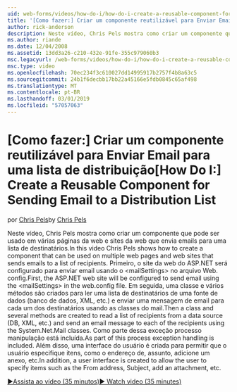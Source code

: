 ```yaml
---
uid: web-forms/videos/how-do-i/how-do-i-create-a-reusable-component-for-sending-email-to-a-distribution-list
title: '[Como fazer:] Criar um componente reutilizável para Enviar Email para uma lista de distribuição | Microsoft Docs'
author: rick-anderson
description: Neste vídeo, Chris Pels mostra como criar um componente que pode ser usado em várias páginas da web e sites da web que envia emails para uma lista de destinatários. Primeira PAS...
ms.author: riande
ms.date: 12/04/2008
ms.assetid: 13dd3a26-c210-432e-91fe-355c979060b3
msc.legacyurl: /web-forms/videos/how-do-i/how-do-i-create-a-reusable-component-for-sending-email-to-a-distribution-list
msc.type: video
ms.openlocfilehash: 70ec234f3c610027dd14995917b2757f4b8a63c5
ms.sourcegitcommit: 24b1f6decbb17bb22a45166e5fdb0845c65af498
ms.translationtype: MT
ms.contentlocale: pt-BR
ms.lasthandoff: 03/01/2019
ms.locfileid: "57057063"
---
```

<a name="how-do-i-create-a-reusable-component-for-sending-email-to-a-distribution-list"></a><span data-ttu-id="03e36-104">[Como fazer:] Criar um componente reutilizável para Enviar Email para uma lista de distribuição</span><span class="sxs-lookup"><span data-stu-id="03e36-104">[How Do I:] Create a Reusable Component for Sending Email to a Distribution List</span></span>
====================
<span data-ttu-id="03e36-105">por [Chris Pels](https://twitter.com/chrispels)</span><span class="sxs-lookup"><span data-stu-id="03e36-105">by [Chris Pels](https://twitter.com/chrispels)</span></span>

<span data-ttu-id="03e36-106">Neste vídeo, Chris Pels mostra como criar um componente que pode ser usado em várias páginas da web e sites da web que envia emails para uma lista de destinatários.</span><span class="sxs-lookup"><span data-stu-id="03e36-106">In this video Chris Pels shows how to create a component that can be used on multiple web pages and web sites that sends emails to a list of recipients.</span></span> <span data-ttu-id="03e36-107">Primeiro, o site da web do ASP.NET será configurado para enviar email usando o &lt;mailSettings&gt; no arquivo Web. config.</span><span class="sxs-lookup"><span data-stu-id="03e36-107">First, the ASP.NET web site will be configured to send email using the &lt;mailSettings&gt; in the web.config file.</span></span> <span data-ttu-id="03e36-108">Em seguida, uma classe e vários métodos são criados para ler uma lista de destinatários de uma fonte de dados (banco de dados, XML, etc.) e enviar uma mensagem de email para cada um dos destinatários usando as classes do mail.</span><span class="sxs-lookup"><span data-stu-id="03e36-108">Then a class and several methods are created to read a list of recipients from a data source (DB, XML, etc.) and send an email message to each of the recipients using the System.Net.Mail classes.</span></span> <span data-ttu-id="03e36-109">Como parte dessa exceção processo manipulação está incluída.</span><span class="sxs-lookup"><span data-stu-id="03e36-109">As part of this process exception handling is included.</span></span> <span data-ttu-id="03e36-110">Além disso, uma interface do usuário é criada para permitir que o usuário especifique itens, como o endereço de, assunto, adicione um anexo, etc.</span><span class="sxs-lookup"><span data-stu-id="03e36-110">In addition, a user interface is created to allow the user to specify items such as the From address, Subject, add an attachment, etc.</span></span>

[<span data-ttu-id="03e36-111">&#9654;Assista ao vídeo (35 minutos)</span><span class="sxs-lookup"><span data-stu-id="03e36-111">&#9654; Watch video (35 minutes)</span></span>](https://channel9.msdn.com/Blogs/ASP-NET-Site-Videos/how-do-i-create-a-reusable-component-for-sending-email-to-a-distribution-list)
